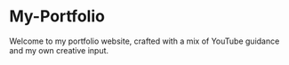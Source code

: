 # My-Portfolio
Welcome to my portfolio website, crafted with a mix of YouTube guidance and my own creative input.
